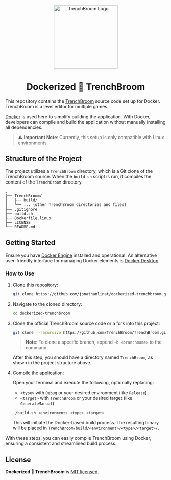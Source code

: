 <p align="center">
  <img src="https://github.com/TrenchBroom/TrenchBroom/raw/master/app/resources/graphics/images/AppIcon.png" alt="TrenchBroom Logo" height="200">
</p>

<h1 align="center">Dockerized 🐋 TrenchBroom</h1>

This repository contains the [TrenchBroom](https://github.com/TrenchBroom/TrenchBroom) source code set up for Docker. TrenchBroom is a level editor for multiple games.

[Docker](https://www.docker.com) is used here to simplify building the application. With Docker, developers can compile and build the application without manually installing all dependencies.

> ⚠️ **Important Note**: Currently, this setup is only compatible with Linux environments.

## Structure of the Project

The project utilizes a `TrenchBroom` directory, which is a Git clone of the TrenchBroom source. When the `build.sh` script is run, it compiles the content of the `TrenchBroom` directory.

```text
.
├── TrenchBroom/
│   ├── build/
│   └── ... (other TrenchBroom directories and files)
├── .gitignore
├── build.sh
├── Dockerfile.linux
├── LICENSE
└── README.md
```

## Getting Started

Ensure you have [Docker Engine](https://docs.docker.com/engine/) installed and operational. An alternative user-friendly interface for managing Docker elements is [Docker Desktop](https://docs.docker.com/desktop/).

### How to Use

1. Clone this repository:

   ```bash
   git clone https://github.com/jonathanlinat/dockerized-trenchbroom.git
   ```

2. Navigate to the cloned directory:

   ```bash
   cd dockerized-trenchbroom
   ```

3. Clone the official TrenchBroom source code or a fork into this project:

   ```bash
   git clone --recursive https://github.com/TrenchBroom/TrenchBroom.git
   ```

   > **Note**: To clone a specific branch, append `-b <branchname>` to the command.

   After this step, you should have a directory named `TrenchBroom`, as shown in the project structure above.

4. Compile the application:

   Open your terminal and execute the following, optionally replacing:

   - `<type>` with `Debug` or your desired environment (like `Release`)
   - `<target>` with `TrenchBroom` or your desired target (like `GenerateManual`)

   ```bash
   ./build.sh <environment> <type> <target>
   ```

   This will initiate the Docker-based build process. The resulting binary will be placed in `TrenchBroom/build/<environment>/<type>/<target>/`.

With these steps, you can easily compile TrenchBroom using Docker, ensuring a consistent and streamlined build process.

## License

**Dockerized 🐋 TrenchBroom** is [MIT licensed](LICENSE).
